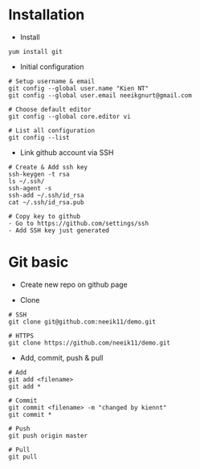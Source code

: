 # Installation
- Install 
```
yum install git
```

- Initial configuration
```
# Setup username & email
git config --global user.name "Kien NT"
git config --global user.email neeikgnurt@gmail.com

# Choose default editor
git config --global core.editor vi

# List all configuration
git config --list
```

- Link github account via SSH
```
# Create & Add ssh key
ssh-keygen -t rsa
ls ~/.ssh/
ssh-agent -s
ssh-add ~/.ssh/id_rsa
cat ~/.ssh/id_rsa.pub

# Copy key to github
- Go to https://github.com/settings/ssh
- Add SSH key just generated
```

# Git basic
- Create new repo on github page

- Clone
```
# SSH
git clone git@github.com:neeik11/demo.git

# HTTPS
git clone https://github.com/neeik11/demo.git
```

- Add, commit, push & pull
```
# Add
git add <filename>
git add *

# Commit 
git commit <filename> -m "changed by kiennt"
git commit *

# Push
git push origin master

# Pull
git pull
```

